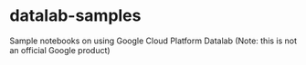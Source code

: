 # datalab-samples 
Sample notebooks on using Google Cloud Platform Datalab (Note: this is not an official Google product)
